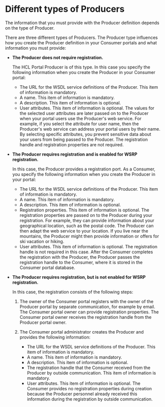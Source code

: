 # Different types of Producers

The information that you must provide with the Producer definition depends on the type of Producer.

There are three different types of Producers. The Producer type influences how you create the Producer definition in your Consumer portals and what information you must provide:

-   **The Producer does not require registration.**

    The HCL Portal Producer is of this type. In this case you specify the following information when you create the Producer in your Consumer portal:

    -   The URL for the WSDL service definitions of the Producer. This item of information is mandatory.
    -   A name. This item of information is mandatory.
    -   A description. This item of information is optional.
    -   User attributes. This item of information is optional. The values for the selected user attributes are later passed on to the Producer when your portal users use the Producer's web service. For example, if you select the attribute for user name, then the Producer's web service can address your portal users by their name. By selecting specific attributes, you prevent sensitive data about your users from being passed to the Producer.
    The registration handle and registration properties are not required.

-   **The Producer requires registration and is enabled for WSRP registration.**

    In this case, the Producer provides a registration port. As a Consumer, you specify the following information when you create the Producer in your portal:

    -   The URL for the WSDL service definitions of the Producer. This item of information is mandatory.
    -   A name. This item of information is mandatory.
    -   A description. This item of information is optional.
    -   Registration properties. This item of information is optional. The registration properties are passed on to the Producer during your registration. For example, they can provide information about your geographical location, such as the postal code. The Producer can then adapt the web service to your location. If you live near the mountains, the Producer might then provide information or offers for ski vacation or hiking.
    -   User attributes. This item of information is optional.
    The registration handle is not required in this case. After the Consumer completes the registration with the Producer, the Producer passes the registration handle to the Consumer, where it is stored in the Consumer portal database.

-   **The Producer requires registration, but is not enabled for WSRP registration.**

    In this case, the registration consists of the following steps:

    1.  The owner of the Consumer portal registers with the owner of the Producer portal by separate communication, for example by email. The Consumer portal owner can provide registration properties. The Consumer portal owner receives the registration handle from the Producer portal owner.
    2.  The Consumer portal administrator creates the Producer and provides the following information:

        -   The URL for the WSDL service definitions of the Producer. This item of information is mandatory.
        -   A name. This item of information is mandatory.
        -   A description. This item of information is optional.
        -   The registration handle that the Consumer received from the Producer by outside communication. This item of information is mandatory.
        -   User attributes. This item of information is optional.
        The Consumer provides no registration properties during creation because the Producer personnel already received this information during the registration by outside communication.



